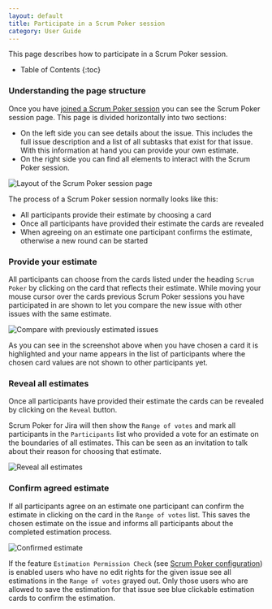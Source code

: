 ```yaml
---
layout: default
title: Participate in a Scrum Poker session
category: User Guide
---
```


This page describes how to participate in a Scrum Poker session.

* Table of Contents
{:toc}

### Understanding the page structure

Once you have [joined a Scrum Poker session](/join-scrum-poker-session) you can see the Scrum Poker session page.
This page is divided horizontally into two sections:

* On the left side you can see details about the issue.
This includes the full issue description and a list of all subtasks that exist for that issue.
With this information at hand you can provide your own estimate.
* On the right side you can find all elements to interact with the Scrum Poker session.

![Layout of the Scrum Poker session page](/images/participate-in-scrum-poker-session-page-layout.png)

The process of a Scrum Poker session normally looks like this:

* All participants provide their estimate by choosing a card
* Once all participants have provided their estimate the cards are revealed
* When agreeing on an estimate one participant confirms the estimate, otherwise a new round can be started

### Provide your estimate

All participants can choose from the cards listed under the heading `Scrum Poker` by clicking on the card that reflects their estimate.
While moving your mouse cursor over the cards previous Scrum Poker sessions you have participated in are shown to let you compare the new issue with other issues with the same estimate.

![Compare with previously estimated issues](/images/participate-in-scrum-poker-session-compare-estimates.png)

As you can see in the screenshot above when you have chosen a card it is highlighted and your name appears in the list of participants where the chosen card values are not shown to other participants yet.


### Reveal all estimates

Once all participants have provided their estimate the cards can be revealed by clicking on the `Reveal` button.

Scrum Poker for Jira will then show the `Range of votes` and mark all participants in the `Participants` list who provided a vote for an estimate on the boundaries of all estimates.
This can be seen as an invitation to talk about their reason for choosing that estimate.

![Reveal all estimates](/images/participate-in-scrum-poker-session-reveal-estimates.png)

### Confirm agreed estimate

If all participants agree on an estimate one participant can confirm the estimate in clicking on the card in the `Range of votes` list.
This saves the chosen estimate on the issue and informs all participants about the completed estimation process.

![Confirmed estimate](/images/participate-in-scrum-poker-session-confirmed-estimate.png)

If the feature `Estimation Permission Check` (see [Scrum Poker configuration](/scrum-poker-configuration)) is enabled users who have no edit rights for the given issue see all estimations in the `Range of votes` grayed out.
Only those users who are allowed to save the estimation for that issue see blue clickable estimation cards to confirm the estimation.
